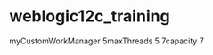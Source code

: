 # weblogic12c_training

<work-manager>
	<name>myCustomWorkManager</name>
	<max-threads-constraint>
		<name>5maxThreads</name>
		<count>5</count>
	</max-threads-constraint>
	<capacity>
		<name>7capacity</name>
		<count>7</count>
	</capacity>
</work-manager>
